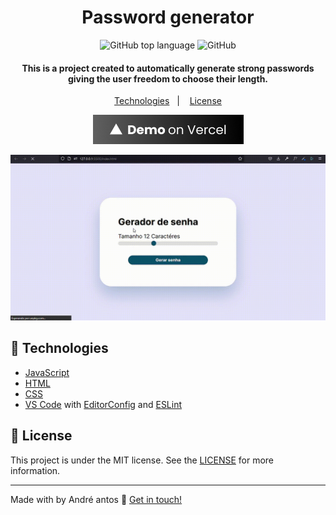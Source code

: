 <h1 align="center">
    Password generator
</h1>

<p align="center">
  <img alt="GitHub top language" src="https://img.shields.io/github/languages/top/andresntos/password-generator.svg">




  <img alt="GitHub" src="https://img.shields.io/github/license/andresntos/password-generator.svg">
</p>

<h4 align="center">
  This is a project created to automatically generate strong passwords giving the user freedom to choose their length.
</h4>

<p align="center">
  <a href="#rocket-technologies">Technologies</a>&nbsp;&nbsp;&nbsp;|&nbsp;&nbsp;&nbsp;
  <a href="#memo-license">License</a>
</p>

<p align="center">
  <a href="https://passwordgenerator-taupe.vercel.app" target="_blank">
    <img alt="Demo on Vercel" src="/assets/img/button-vercel.png">
  </a>
</p>

<p align="center">
  <a href="https://passwordgenerator-taupe.vercel.app" target="_blank">
    <img alt="Demo on Vercel" src="/assets/img/password.gif">
  </a>
</p>


## :rocket: Technologies

- [JavaScript](https://reactjs.org/)
- [HTML](https://date-fns.org/)
- [CSS](https://github.com/marak/Faker.js/)
- [VS Code][vscode] with [EditorConfig][vceditconfig] and [ESLint][vceslint]

## :memo: License

This project is under the MIT license. See the [LICENSE](https://github.com/andresntos/password-generator/blob/master/LICENSE) for more information.

---

Made with by André antos :wave: [Get in touch!](https://www.linkedin.com/in/andre-sntos/)

[ts]: https://www.typescriptlang.org
[vscode]: https://code.visualstudio.com/
[yarn]: https://yarnpkg.com/
[vceditconfig]: https://marketplace.visualstudio.com/items?itemName=EditorConfig.EditorConfig
[vceslint]: https://marketplace.visualstudio.com/items?itemName=dbaeumer.vscode-eslint
